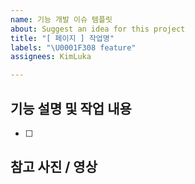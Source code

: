 ```yaml
---
name: 기능 개발 이슈 템플릿
about: Suggest an idea for this project
title: "[ 페이지 ] 작업명"
labels: "\U0001F308 feature"
assignees: KimLuka

---
```


## 기능 설명 및 작업 내용

- [ ] 

## 참고 사진 / 영상
